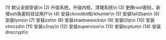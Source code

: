 (1) 默认全部安装\n
(2) 升级系统，升级内核，清理系统\n
(3) 更换root密码，新增ssh免密码验证用户\n
(4) 安装ckrootkit和rkhunter\n
(5) 安装fail2ban\n
(6) 安装lynis\n
(7) 安装zsh\n
(8) 安装shadowsocks\n
(9) 安装l2tp\n
(10) 安装vlmcsd\n
(11) 安装v2ray\n
(12) 安装supervisor\n
(13) 安装kcptun\n
(14) 安装dnscrypt\n
